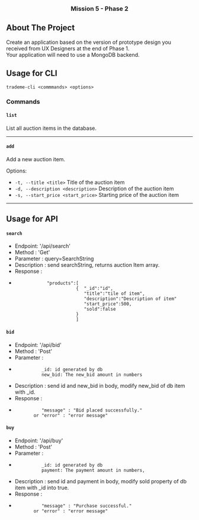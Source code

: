 <br />
<div align="center">

<h3 align="center">Mission 5 - Phase 2</h3>
</div>

## About The Project

Create an application based on the version of prototype design you received from UX Designers at the end of Phase 1.  
Your application will need to use a MongoDB backend.

## Usage for CLI

`trademe-cli <commmands> <options>`

### Commands

#### `list`

List all auction items in the database.

---

#### `add`

Add a new auction item.

Options:

-   `-t, --title <title>` Title of the auction item
-   `-d, --description <description>` Description of the auction item
-   `-s, --start_price <start_price>` Starting price of the auction item

---

## Usage for API

#### `search`

-   Endpoint: '/api/search'
-   Method : 'Get'
-   Parameter : query=SearchString
-   Description : send searchString, returns auction Item array.
-   Response :
-                 "products":[
                             {  "_id":"id",
                                "title":"tile of item",
                                "description":"Description of item"
                                "start_price":500,
                                "sold":false
                             }
                             ]


#### `bid`
-   Endpoint: '/api/bid'
-   Method : 'Post'
-   Parameter :
-               _id: id generated by db
                new_bid: The new_bid amount in numbers
-   Description : send id and new_bid in body, modify new_bid of db item with _id.
-   Response :
-               "message" : "Bid placed successfully."
             or "error" : "error message"

#### `buy`
-   Endpoint: '/api/buy'
-   Method : 'Post'
-   Parameter :
-               _id: id generated by db
                payment: The payment amount in numbers,
-   Description : send id and payment in body, modify sold property of db item with _id into true.
-   Response :
-               "message" : "Purchase successful."
             or "error" : "error message"
